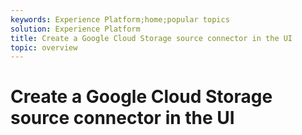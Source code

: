 ```yaml
---
keywords: Experience Platform;home;popular topics
solution: Experience Platform
title: Create a Google Cloud Storage source connector in the UI
topic: overview
---
```


# Create a Google Cloud Storage source connector in the UI
